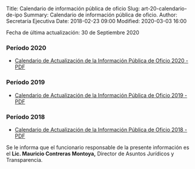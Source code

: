 Title: Calendario de información pública de oficio
Slug: art-20-calendario-de-ipo
Summary: Calendario de información pública de oficio.
Author: Secretaría Ejecutiva
Date: 2018-02-23 09:00
Modified: 2020-03-03 16:00


Fecha de última actualización: 30 de Septiembre 2020

### Período 2020

* [Calendario de Actualización de la Información Pública de Oficio 2020 - PDF](calendario-ipo-sea-coahuila-2020.pdf)

### Período 2019

* [Calendario de Actualización de la Información Pública de Oficio 2019 - PDF](calendario-ipo-sea-coahuila-2019.pdf)

### Período 2018

* [Calendario de Actualización de la Información Pública de Oficio 2018 - PDF](calendario-ipo-sea-coahuila-2018.pdf)

Se le informa que el funcionario responsable de la presente información es el **Lic. Mauricio Contreras Montoya,** Director de Asuntos Jurídicos y Transparencia.
